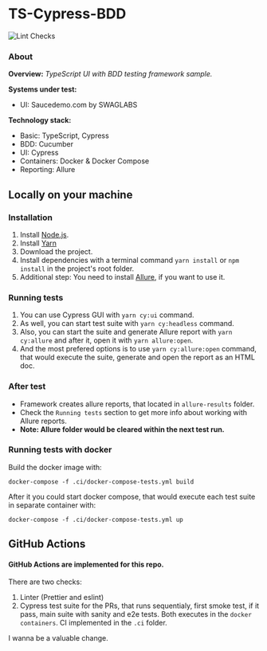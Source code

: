 # TS-Cypress-BDD

![Lint Checks](https://github.com/artgrtmnk/TS-Cypress-Cucumber-UI-Example/actions/workflows/push-workflow.yml/badge.svg)
### About
**Overview:** _TypeScript UI with BDD testing framework sample._

**Systems under test:**
- UI: Saucedemo.com by SWAGLABS

**Technology stack:**
- Basic: TypeScript, Cypress
- BDD: Cucumber
- UI: Cypress
- Containers: Docker & Docker Compose
- Reporting: Allure

## Locally on your machine
### Installation
1. Install [Node.js](https://nodejs.org/en/).
2. Install [Yarn](https://classic.yarnpkg.com/lang/en/docs/install)
3. Download the project.
4. Install dependencies with a terminal command `yarn install` or `npm install` in the project's root folder.
5. Additional step: You need to install [Allure](https://github.com/allure-framework/allure2), if you want to use it.

### Running tests
1. You can use Cypress GUI with `yarn cy:ui` command.
2. As well, you can start test suite with `yarn cy:headless` command.
3. Also, you can start the suite and generate Allure report with `yarn cy:allure` and after it, open it with `yarn allure:open`.
4. And the most prefered options is to use `yarn cy:allure:open` command, that would execute the suite, generate and open the report as an HTML doc.

### After test
- Framework creates allure reports, that located in `allure-results` folder.
- Check the `Running tests` section to get more info about working with Allure reports.
- **Note: Allure folder would be cleared within the next test run.**

### Running tests with docker
Build the docker image with:
```
docker-compose -f .ci/docker-compose-tests.yml build
```
After it you could start docker compose, that would execute each test suite in separate container with:
```
docker-compose -f .ci/docker-compose-tests.yml up
```

## GitHub Actions
#### GitHub Actions are implemented for this repo. 
There are two checks:
1. Linter (Prettier and eslint) 
2. Cypress test suite for the PRs, that runs sequentialy, first smoke test, if it pass, main suite with sanity and e2e tests.
Both executes in the `docker containers`. CI implemented in the `.ci` folder.

I wanna be a valuable change.
